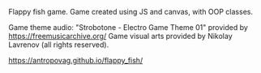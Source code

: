 Flappy fish game.
Game created using JS and canvas, with OOP classes.

Game theme audio: "Strobotone - Electro Game Theme 01" provided by https://freemusicarchive.org/
Game visual arts provided by Nikolay Lavrenov (all rights reserved).


https://antropovag.github.io/flappy_fish/
